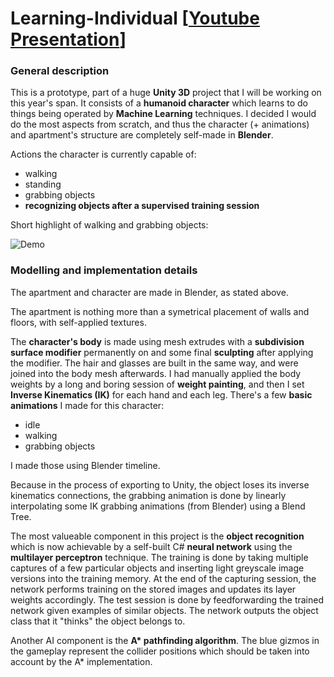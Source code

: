 # Learning-Individual [[Youtube Presentation](https://www.youtube.com/watch?v=9B5KtD9lGgs)]

<h3> General description </h3>

This is a prototype, part of a huge **Unity 3D** project that I will be working on this year's span. It consists of a **humanoid character** which learns to do things being operated by **Machine Learning** techniques. I decided I would do the most aspects from scratch, and thus the character (+ animations) and apartment's structure are completely self-made in **Blender**.

Actions the character is currently capable of:
- walking
- standing
- grabbing objects
- **recognizing objects after a supervised training session**

Short highlight of walking and grabbing objects:

![Demo](https://github.com/BogdanPolitic/Demos/blob/main/Learning_Individual_demo_0.gif?raw=true)

<h3> Modelling and implementation details </h3>

The apartment and character are made in Blender, as stated above. 

The apartment is nothing more than a symetrical placement of walls and floors, with self-applied textures. 

The **character's body** is made using mesh extrudes with a **subdivision surface modifier** permanently on and some final **sculpting** after applying the modifier. The hair and glasses are built in the same way, and were joined into the body mesh afterwards. I had manually applied the body weights by a long and boring session of **weight painting**, and then I set **Inverse Kinematics (IK)** for each hand and each leg. There's a few **basic animations** I made for this character: 
- idle
- walking
- grabbing objects

I made those using Blender timeline. 

Because in the process of exporting to Unity, the object loses its inverse kinematics connections, the grabbing animation is done by linearly interpolating some IK grabbing animations (from Blender) using a Blend Tree.

The most valueable component in this project is the **object recognition** which is now achievable by a self-built C# **neural network** using the **multilayer perceptron** technique. The training is done by taking multiple captures of a few particular objects and inserting light greyscale image versions into the training memory. At the end of the capturing session, the network performs training on the stored images and updates its layer weights accordingly. The test session is done by feedforwarding the trained network given examples of similar objects. The network outputs the object class that it "thinks" the object belongs to.

Another AI component is the **A\* pathfinding algorithm**. The blue gizmos in the gameplay represent the collider positions which should be taken into account by the A* implementation.
